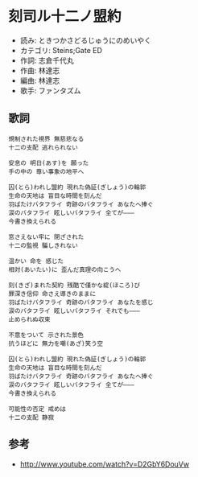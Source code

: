 刻司ル十二ノ盟約
=================

- 読み: ときつかさどるじゅうにのめいやく
- カテゴリ: Steins;Gate ED
- 作詞: 志倉千代丸
- 作曲: 林達志
- 編曲: 林達志
- 歌手: ファンタズム


歌詞
-----

    規制された視界 無慈悲なる
    十二の支配 逃れられない

    安息の 明日(あす)を 願った
    手の中の 尊い事象の地平へ

    囚(とら)われし盟約 現れた偽証(ぎしょう)の輪郭
    生命の天地は 盲目な時間を刻んだ
    羽ばたけバタフライ 奇跡のバタフライ あなたへ捧ぐ
    涙のバタフライ 眩しいバタフライ 全てが———
    今書き換えられる

    窓さえない牢に 閉ざされた
    十二の監視 騙しきれない

    温かい 命を 感じた
    相対(あいたい)に 歪んだ真理の向こうへ

    刻(きざ)まれた契約 残酷で僅かな綻(ほころ)び
    罪深き信仰 命さえ導きのままに
    羽ばたけバタフライ 奇跡のバタフライ あなたを感じ
    涙のバタフライ 眩しいバタフライ それでも———
    止められぬ収束

    不意をついて 示された景色
    抗うほどに 無力を嘲(あざ)笑う空

    囚(とら)われし盟約 現れた偽証(ぎしょう)の輪郭
    生命の天地は 盲目な時間を刻んだ
    羽ばたけバタフライ 奇跡のバタフライ あなたへ捧ぐ
    涙のバタフライ 眩しいバタフライ 全てが———
    今書き換えられる

    可能性の否定 戒めは
    十二の支配 静寂


参考
-----

- <http://www.youtube.com/watch?v=D2GbY6DouVw>
